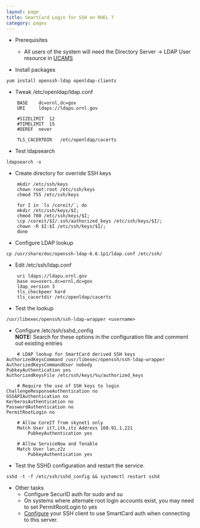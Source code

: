 ```yaml
---
layout: page
title: SmartCard Login for SSH on RHEL 7
category: pages
---
```


* Prerequisites
	* All users of the system will need the Directory Server -> LDAP User resource in [UCAMS](https://ucams.ornl.gov)


* Install packages
```
yum install openssh-ldap openldap-clients
```


* Tweak /etc/openldap/ldap.conf
```
    BASE	dc=ornl,dc=gov
    URI		ldaps://ldapu.ornl.gov

    #SIZELIMIT	12
    #TIMELIMIT	15
    #DEREF	never

    TLS_CACERTDIR	/etc/openldap/cacerts
```


* Test ldapsearch
```
ldapsearch -x
```


* Create directory for override SSH keys
```
    mkdir /etc/ssh/keys
    chown root:root /etc/ssh/keys
    chmod 755 /etc/ssh/keys

    for I in `ls /coreit/`; do
    mkdir /etc/ssh/keys/$I;
    chmod 700 /etc/ssh/keys/$I;
    \cp /coreit/$I/.ssh/authorized_keys /etc/ssh/keys/$I/;
    chown -R $I:$I /etc/ssh/keys/$I/;
    done
```


* Configure LDAP lookup
```
cp /usr/share/doc/openssh-ldap-6.6.1p1/ldap.conf /etc/ssh/
```

* Edit /etc/ssh/ldap.conf
```
	uri ldaps://ldapu.ornl.gov
	base ou=users,dc=ornl,dc=gov	
	ldap_version 3
	tls_checkpeer hard
	tls_cacertdir /etc/openldap/cacerts	
```


* Test the lookup
```
/usr/libexec/openssh/ssh-ldap-wrapper <username>
```


* Configure /etc/ssh/sshd_config  
**NOTE:** Search for these options in the configuration file and comment out existing entries
```
    # LDAP lookup for SmartCard derived SSH keys
AuthorizedKeysCommand /usr/libexec/openssh/ssh-ldap-wrapper
AuthorizedKeysCommandUser nobody
PubkeyAuthentication yes
AuthorizedKeysFile /etc/ssh/keys/%u/authorized_keys

    # Require the use of SSH keys to login
ChallengeResponseAuthentication no
GSSAPIAuthentication no
KerberosAuthentication no
PasswordAuthentication no
PermitRootLogin no

    # Allow CoreIT from skynet1 only
    Match User it7,itk,itz Address 160.91.1.221
    	PubkeyAuthentication yes

    # Allow ServiceNow and Tenable
    Match User lan,z2z
    	PubkeyAuthentication yes
```


* Test the SSHD configuration and restart the service.
```
sshd -t -f /etc/ssh/sshd_config && systemctl restart sshd
```


* Other tasks
	* Configure SecurID auth for sudo and su
	* On systems where alternate root login accounts exist, you may need to set PermitRootLogin to yes
	* [Configure](../home.html) your SSH client to use SmartCard auth when connecting to this server.

